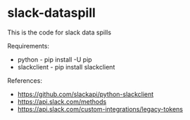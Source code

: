 # slack-dataspill
This is the code for slack data spills

Requirements:
- python - pip install -U pip
- slackclient - pip install slackclient

References:
- https://github.com/slackapi/python-slackclient
- https://api.slack.com/methods
- https://api.slack.com/custom-integrations/legacy-tokens
